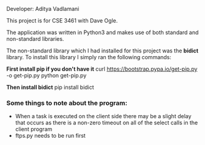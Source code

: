 Developer: Aditya Vadlamani

This project is for CSE 3461 with Dave Ogle.

The application was written in Python3 and makes use of both standard and non-standard libraries.

The non-standard library which I had installed for this project was the **bidict** library. To install this library I simply ran the following commands:

**First install pip if you don't have it**
	curl https://bootstrap.pypa.io/get-pip.py -o get-pip.py
	python get-pip.py

**Then install bidict**
	pip install bidict

### Some things to note about the program:
- When a task is executed on the client side there may be a slight delay that occurs as there is a non-zero timeout on all of the select calls in the client program
- ftps.py needs to be run first
